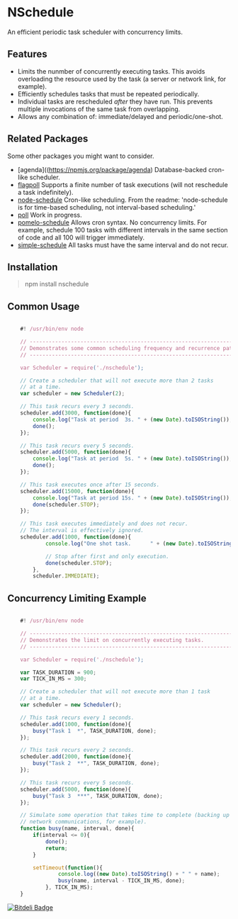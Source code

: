 NSchedule
=========

An efficient periodic task scheduler with concurrency limits.

Features
--------

* Limits the nunmber of concurrently executing tasks. This avoids overloading
  the resource used by the task (a server or network link, for example).
* Efficiently schedules tasks that must be repeated periodically.
* Individual tasks are rescheduled _after_ they have run. This prevents multiple
  invocations of the same task from overlapping.
* Allows any combination of: immediate/delayed and periodic/one-shot.

Related Packages
----------------

Some other packages you might want to consider.
* [agenda]((https://npmjs.org/package/agenda)
  Database-backed cron-like scheduler.
* [flagpoll](https://npmjs.org/package/flagpoll)
  Supports a finite number of task executions (will not reschedule a task
  indefinitely).
* [node-schedule](https://npmjs.org/package/node-schedule)
  Cron-like scheduling. From the readme: 'node-schedule is for time-based
  scheduling, not interval-based scheduling.'
* [poll](https://npmjs.org/package/poll)
  Work in progress.
* [pomelo-schedule](https://npmjs.org/package/pomelo-schedule)
  Allows cron syntax. No concurrency limits. For example, schedule 100 tasks
  with different intervals in the same section of code and all 100 will trigger
  immediately.
* [simple-schedule](https://npmjs.org/package/simple-schedule)
  All tasks must have the same interval and do not recur.

Installation
------------

> npm install nschedule

Common Usage
------------

````JavaScript

    #! /usr/bin/env node

    // ---------------------------------------------------------------------------
    // Demonstrates some common scheduling frequency and recurrence patterns.
    // ---------------------------------------------------------------------------

    var Scheduler = require('./nschedule');

    // Create a scheduler that will not execute more than 2 tasks
    // at a time.
    var scheduler = new Scheduler(2);

    // This task recurs every 3 seconds.
    scheduler.add(3000, function(done){
        console.log("Task at period  3s. " + (new Date).toISOString());
        done();
    });

    // This task recurs every 5 seconds.
    scheduler.add(5000, function(done){
        console.log("Task at period  5s. " + (new Date).toISOString());
        done();
    });

    // This task executes once after 15 seconds.
    scheduler.add(15000, function(done){
        console.log("Task at period 15s. " + (new Date).toISOString());
        done(scheduler.STOP);
    });

    // This task executes immediately and does not recur.
    // The interval is effectively ignored.
    scheduler.add(1000, function(done){
            console.log("One shot task.      " + (new Date).toISOString());

            // Stop after first and only execution.
            done(scheduler.STOP);
        },
        scheduler.IMMEDIATE);

````

Concurrency Limiting Example
----------------------------

````JavaScript

    #! /usr/bin/env node

    // ---------------------------------------------------------------------------
    // Demonstrates the limit on concurrently executing tasks.
    // ---------------------------------------------------------------------------

    var Scheduler = require('./nschedule');

    var TASK_DURATION = 900;
    var TICK_IN_MS = 300;

    // Create a scheduler that will not execute more than 1 task
    // at a time.
    var scheduler = new Scheduler();

    // This task recurs every 1 seconds.
    scheduler.add(1000, function(done){
        busy("Task 1  *", TASK_DURATION, done);
    });

    // This task recurs every 2 seconds.
    scheduler.add(2000, function(done){
        busy("Task 2  **", TASK_DURATION, done);
    });

    // This task recurs every 5 seconds.
    scheduler.add(5000, function(done){
        busy("Task 3  ***", TASK_DURATION, done);
    });

    // Simulate some operation that takes time to complete (backing up a database or
    // network communications, for example).
    function busy(name, interval, done){
        if(interval <= 0){
            done();
            return;
        }

        setTimeout(function(){
                console.log((new Date).toISOString() + " " + name);
                busy(name, interval - TICK_IN_MS, done);
            }, TICK_IN_MS);
    }

````


[![Bitdeli Badge](https://d2weczhvl823v0.cloudfront.net/thomasbratt/nschedule/trend.png)](https://bitdeli.com/free "Bitdeli Badge")

